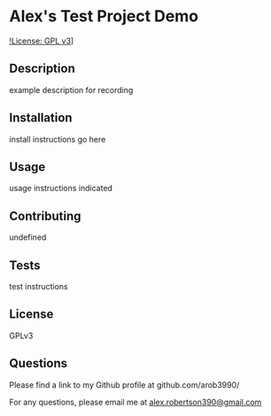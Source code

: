 # Alex's Test Project Demo 
    
 [!License: GPL v3](https://img.shields.io/badge/License-GPLv3-blue.svg)]
    
## Description
    
 example description for recording 
    
## Installation 
    
 install instructions go here 
    
## Usage
    
 usage instructions indicated
    
## Contributing
    
 undefined
    
## Tests
    
 test instructions
    
## License
    
 GPLv3
    
## Questions
    
 Please find a link to my Github profile at github.com/arob3990/
    
 For any questions, please email me at alex.robertson390@gmail.com
